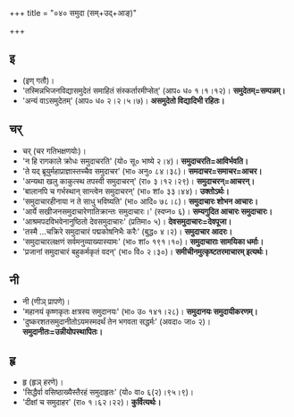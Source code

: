 +++
title = "०४० समुदा (सम्+उद्+आङ्)"

+++

## इ
- (इण् गतौ)।
- 'तस्मिन्नभिजनविद्यासमुदेतं समाहितं संस्कर्तारमीप्सेत्' (आप० ध० १।१।१२)। **समुदेतम्=सम्पन्नम्।**
- 'अन्यं वाऽसमुदेतम्' (आप० ध० २।२।५।७)। **असमुदेतो विद्यादिभी रहितः।**

## चर्
- चर् (चर गतिभक्षणयोः)।
- 'न हि रागकाले क्रोधः समुदाचरति' (यो० सू० भाष्ये २।४)। **समुदाचरति=आविर्भवति।**
- 'ते यद् ब्रूयुर्महाप्राज्ञास्तच्चैव समुदाचर' (भा० अनु० ८४।३८)। **समदाचर=समाचर=आचर।**
- 'अन्यथा खलु काकुत्स्थ तपस्वी समुदाचरन्' (रा० ३।१२।२९)। **समुदाचरन्=आचरन्।**
- 'बालानपि च गर्भस्थान् सान्त्वेन समुदाचरन्' (भा० शां० ३३।४४)। **उक्तोऽर्थः।**
- 'समुदाचारहीनाया न ते साधु भविष्यति' (भा० आदि० ७८।८)। **समुदाचारः शोभन आचारः।**
- 'आर्ये सखीजनसमुदाचारेणातिक्रान्तः समुदाचारः।' (स्वप्न० ६)। **सम्यगुदित आचारः समुदाचारः।**
- 'आश्रमपदविभवेनानुष्ठितो देवसमुदाचारः' (प्रतिमा० ५)। **देवसमुदाचारः=देवपूजा।**
- 'तस्मै …चक्रिरे समुदाचारं पद्मकोषनिभैः करैः' (बुद्ध० ४।२)। **समुदाचार आदरः।**
- 'समुदाचारलक्षणं सर्वमनुव्याख्यास्यामः' (भा० शां० १९१।१०)। **समुदाचाराः सामयिका धर्माः।**
- 'प्रजानां समुदाचारं बहुकर्मकृतं वदन्' (भा० वि० २।३०)। **समीचीनमुत्कृष्टतरमाचारम् इत्यर्थः।**

## नी
- नी (णीञ् प्रापणे)।
- 'महानयं कृष्णकृतः क्षत्रस्य समुदानयः' (भा० उ० १४१।२८)। **समुदानयः समुदायीकरणम्।**
- 'दुष्करशतसमुदानीतोऽयमस्मदर्थं तेन भगवता सद्धर्मः' (अवदा० जा० २)। **समुदानीतः=उन्नीयोपस्थापितः।**

## हृ
- हृ (हृञ् हरणे)।
- 'सिद्धैर्वा वसिष्ठाख्यैस्तैरहं समुदाहृतः' (यो० वा० ६(२)।९५।९)।
- 'दीक्षां च समुदाहर' (रा० १।६२।२२)। **कुर्वित्यर्थः।**
